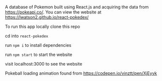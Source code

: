 A database of Pokemon built using React.js and acquiring the data from https://pokeapi.co/.
You can view the website at https://lwatson2.github.io/react-pokedex/

To run this app locally clone this repo

cd into `react-pokedex`

run `npm i` to install dependencies

run `npm start` to start the website

visit localhost:3000 to see the website

Pokeball loading animation found from https://codepen.io/vinztt/pen/XjEyvk
